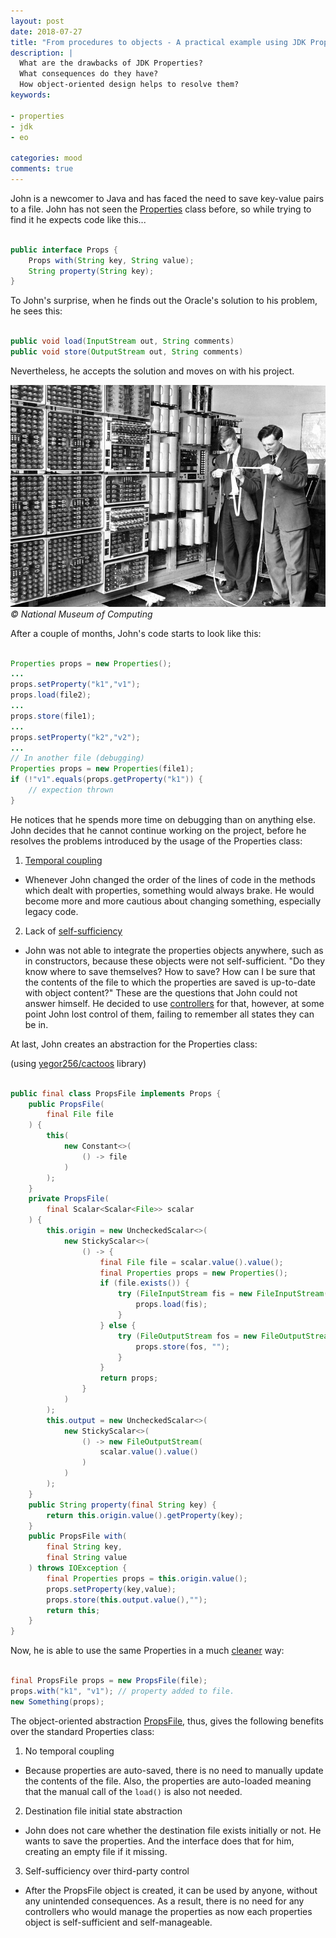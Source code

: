 ```yaml
---
layout: post
date: 2018-07-27
title: "From procedures to objects - A practical example using JDK Properties"
description: |
  What are the drawbacks of JDK Properties?
  What consequences do they have?
  How object-oriented design helps to resolve them?
keywords:

- properties
- jdk
- eo

categories: mood
comments: true
---
```


John is a newcomer to Java and has faced the need to save key-value pairs
to a file. John has not seen the [Properties]
class before, so while trying to find it he expects code like this...

<!--more-->

```java

public interface Props {
    Props with(String key, String value);
    String property(String key);
}

```

To John's surprise, when he finds out the Oracle's solution
to his problem, he sees this:

```java

public void load(InputStream out, String comments)
public void store(OutputStream out, String comments)

```

Nevertheless, he accepts the solution and moves on with his project.

![](/assets/images/posts/2018/07/props-file/old-ibm-computer.jpg)
*© National Museum of Computing*


After a couple of months, John's code starts to look like this:

```java

Properties props = new Properties();
...
props.setProperty("k1","v1");
props.load(file2);
...
props.store(file1);
...
props.setProperty("k2","v2");
...
// In another file (debugging)
Properties props = new Properties(file1);
if (!"v1".equals(props.getProperty("k1")) {
    // expection thrown
}

```

He notices that he spends more time on debugging than on anything else.
John decides that he cannot continue working on the project, before he resolves
the problems introduced by the usage of the Properties class:

1. [Temporal coupling]
- Whenever John changed the order of the lines of code in the methods
    which dealt with properties, something would always brake. He would become
    more and more cautious about changing something, especially legacy code.

2. Lack of [self-sufficiency]
- John was not able to integrate the properties objects anywhere,
      such as in constructors,
      because these objects were not self-sufficient.
      "Do they know where to save themselves? How to save?
      How can I be sure that the contents of the file
      to which the properties are saved is up-to-date with object
      content?" These are the questions that John could not answer himself.
      He decided to use [controllers] for that,
      however, at some point John lost control of them,
      failing to remember all states they can be in.

At last, John creates an abstraction for the Properties class:

(using [yegor256/cactoos] library)

```java

public final class PropsFile implements Props {
    public PropsFile(
        final File file
    ) {
        this(
            new Constant<>(
                () -> file
            )
        );
    }
    private PropsFile(
        final Scalar<Scalar<File>> scalar
    ) {
        this.origin = new UncheckedScalar<>(
            new StickyScalar<>(
                () -> {
                    final File file = scalar.value().value();
                    final Properties props = new Properties();
                    if (file.exists()) {
                        try (FileInputStream fis = new FileInputStream(file)) {
                            props.load(fis);
                        }
                    } else {
                        try (FileOutputStream fos = new FileOutputStream(file)) {
                            props.store(fos, "");
                        }
                    }
                    return props;
                }
            )
        );
        this.output = new UncheckedScalar<>(
            new StickyScalar<>(
                () -> new FileOutputStream(
                    scalar.value().value()
                )
            )
        );
    }
    public String property(final String key) {
        return this.origin.value().getProperty(key);
    }
    public PropsFile with(
        final String key,
        final String value
    ) throws IOException {
        final Properties props = this.origin.value();
        props.setProperty(key,value);
        props.store(this.output.value(),"");
        return this;
    }
}

```

Now, he is able to use the same Properties in a much
[cleaner]
way:

```java

final PropsFile props = new PropsFile(file);
props.with("k1", "v1"); // property added to file.
new Something(props);

```

The object-oriented abstraction
[PropsFile],
thus, gives the following benefits over the standard Properties class:

1. No temporal coupling
- Because properties are auto-saved,
     there is no need to manually update the contents of the file.
     Also, the properties are auto-loaded meaning that the manual
     call of the `load()` is also not needed.

2. Destination file initial state abstraction
- John does not care whether the destination file exists initially or not.
     He wants to save the properties. And the interface does that for him,
     creating an empty file if it missing.

3. Self-sufficiency over third-party control
- After the PropsFile object is created, it can be used by anyone,
     without any unintended consequences.
     As a result, there is no need for any controllers who would manage
     the properties as now each properties
     object is self-sufficient and self-manageable.

[cleaner]: https://www.yegor256.com/2014/11/20/seven-virtues-of-good-object.html
[self-sufficiency]: https://www.yegor256.com/2017/05/10/inversion-of-control.html
[PropsFile]: https://github.com/driver733/VK-Uploader/blob/master/src/main/java/com/driver733/vkuploader/wallpost/PropsFile.java
[yegor256/cactoos]: https://github.com/yegor256/cactoos
[controllers]: https://www.yegor256.com/2016/12/13/mvc-vs-oop.html
[Properties]: https://docs.oracle.com/javase/8/docs/api/java/util/Properties.html
[Temporal coupling]: https://www.yegor256.com/2015/12/08/temporal-coupling-between-method-calls.html
